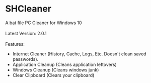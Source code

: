 # SHCleaner
A bat file PC Cleaner for Windows 10
<br><br>
Latest Version: 2.0.1
<br><br>
Features:
- Internet Cleaner (History, Cache, Logs, Etc. Doesn't clean saved passwords).
- Application Cleanup (Cleans application leftovers)
- Windows Cleanup (Cleans windows junk)
- Clear Clipboard (Clears your clipboard)